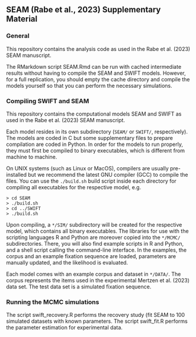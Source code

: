 ## SEAM (Rabe et al., 2023) Supplementary Material

### General

This repository contains the analysis code as used in the Rabe et al. (2023) SEAM manuscript.

The RMarkdown script SEAM.Rmd can be run with cached intermediate results without having to compile the SEAM and SWIFT models. However, for a full replication, you should empty the cache directory and compile the models yourself so that you can perform the necessary simulations.

### Compiling SWIFT and SEAM

This repository contains the computational models SEAM and SWIFT as used in the Rabe et al. (2023) SEAM manuscript.

Each model resides in its own subdirectory (`SEAM/` or `SWIFT/`, respectively). The models are coded in C but some supplementary files to prepare compilation are coded in Python. In order for the models to run properly, they must first be compiled to binary executables, which is different from machine to machine.

On UNIX systems (such as Linux or MacOS), compilers are usually pre-installed but we recommend the latest GNU compiler (GCC) to compile the files. You can use the `./build.sh` build script inside each directory for compiling all executables for the respective model, e.g.

```
> cd SEAM
> ./build.sh
> cd ../SWIFT
> ./build.sh
```

Upon compiling, a `*/SIM/` subdirectory will be created for the respective model, which contains all binary executables. The libraries for use with the scripting languages R and Python are moreover copied into the `*/MCMC/` subdirectories. There, you will also find example scripts in R and Python, and a shell script calling the command-line interface. In the examples, the corpus and an example fixation sequence are loaded, parameters are manually updated, and the likelihood is evaluated.

Each model comes with an example corpus and dataset in `*/DATA/`. The corpus represents the items used in the experimental Mertzen et al. (2023) data set. The test data set is a simulated fixation sequence.

### Running the MCMC simulations

The script swift_recovery.R performs the recovery study (fit SEAM to 100 simulated datasets with known parameters. The script swift_fit.R performs the parameter estimation for experimental data.
